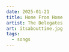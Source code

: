 ```yaml
---
date: 2025-01-21
title: Home From Home
artist: The Delegates
art: itsabouttime.jpg
tags:
  - songs
---
```

